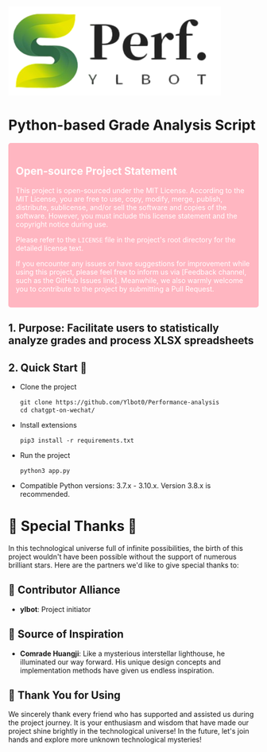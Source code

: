 ![(loen.png)](loen.png)

# Python-based Grade Analysis Script

<div style="background-color: #FFB6C1; color: white; padding: 15px; border-radius: 5px;">
  <h2>Open-source Project Statement</h2>
  <p>This project is open-sourced under the MIT License. According to the MIT License, you are free to use, copy, modify, merge, publish, distribute, sublicense, and/or sell the software and copies of the software. However, you must include this license statement and the copyright notice during use.</p>
  <p>Please refer to the <code>LICENSE</code> file in the project's root directory for the detailed license text.</p>
  <p>If you encounter any issues or have suggestions for improvement while using this project, please feel free to inform us via [Feedback channel, such as the GitHub Issues link]. Meanwhile, we also warmly welcome you to contribute to the project by submitting a Pull Request.</p>
</div>

## 1. Purpose: Facilitate users to statistically analyze grades and process XLSX spreadsheets

## 2. Quick Start 🚀

- Clone the project
  ```git
  git clone https://github.com/Ylbot0/Performance-analysis
  cd chatgpt-on-wechat/
  ```
- Install extensions
  ```
  pip3 install -r requirements.txt
  ```
- Run the project
  ```
  python3 app.py
  ```
- Compatible Python versions: 3.7.x - 3.10.x.
  Version 3.8.x is recommended.

# 🌟 Special Thanks 🌟

In this technological universe full of infinite possibilities, the birth of this project wouldn't have been possible without the support of numerous brilliant stars. Here are the partners we'd like to give special thanks to:

## 🚀 Contributor Alliance
- **ylbot**: Project initiator

## 🌌 Source of Inspiration
- **Comrade Huangji**: Like a mysterious interstellar lighthouse, he illuminated our way forward. His unique design concepts and implementation methods have given us endless inspiration.

## 🌟 Thank You for Using

We sincerely thank every friend who has supported and assisted us during the project journey. It is your enthusiasm and wisdom that have made our project shine brightly in the technological universe! In the future, let's join hands and explore more unknown technological mysteries! 